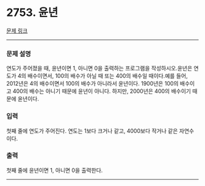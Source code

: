 # 2753. 윤년 

[문제 링크](https://www.acmicpc.net/problem/2753) 

---
### 문제 설명

 연도가 주어졌을 때, 윤년이면 1, 아니면 0을 출력하는 프로그램을 작성하시오.윤년은 연도가 4의 배수이면서, 100의 배수가 아닐 때 또는 400의 배수일 때이다.예를 들어, 2012년은 4의 배수이면서 100의 배수가 아니라서 윤년이다. 1900년은 100의 배수이고 400의 배수는 아니기 때문에 윤년이 아니다. 하지만, 2000년은 400의 배수이기 때문에 윤년이다.

### 입력 

 첫째 줄에 연도가 주어진다. 연도는 1보다 크거나 같고, 4000보다 작거나 같은 자연수이다.

### 출력 

 첫째 줄에 윤년이면 1, 아니면 0을 출력한다.

---
